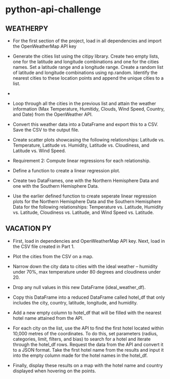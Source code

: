 # python-api-challenge


## WEATHERPY

* For the first section of the project, load in all dependencies and import the OpenWeatherMap API key

* Generate the cities list using the citipy library. Create two empty lists, one for the latitude and longitude combinations and one for the cities names. Set a latitude range and a longitude range. Create a random list of latitude and longitude combinations using np.random. Identify the nearest cities to these location points and append the unique cities to a list. 

* 

* Loop through all the cities in the previous list and attain the weather information (Max Temperature, Humitidy, Clouds, Wind Speed, Country, and Date) from the OpenWeather API. 

* Convert this weather data into a DataFrame and export this to a CSV. Save the CSV to the output file. 

* Create scatter plots showcasing the following relationships: Latitude vs. Temperature, Latitude vs. Humidity, Latitude vs. Cloudiness, and Latitude vs. Wind Speed. 

* Requirement 2: Compute linear regressions for each relationship. 

* Define a function to create a linear regression plot. 

* Create two DataFrames, one with the Northern Hemisphere Data and one with the Southern Hemisphere Data.

* Use the earlier defined function to create seperate linear regression plots for the Northern Hemisphere Data and the Southern Hemisphere Data for the following relationships: Temperature vs. Latitude, Humidity vs. Latitude, Cloudiness vs. Latitude, and Wind Speed vs. Latitude. 

## VACATION PY

* First, load in dependencies and OpenWeatherMap API key. Next, load in the CSV file created in Part 1. 

* Plot the cities from the CSV on a map.

* Narrow down the city data to cities with the ideal weather – humidity under 70%, max temperature under 80 degrees and cloudiness under 20. 

* Drop any null values in this new DataFrame (ideal_weather_df).

* Copy this DataFrame into a reduced DataFrame called hotel_df that only includes the city, country, latitude, longitude, and humidity. 

* Add a new empty column to hotel_df that will be filled with the nearest hotel name attained from the API.

* For each city on the list, use the API to find the first hotel located within 10,000 metres of the coordinates. To do this, set parameters (radius, categories, limit, filters, and bias) to search for a hotel and iterate through the hotel_df rows. Request the data from the API and convert it to a JSON format. Take the first hotel name from the results and input it into the empty column made for the hotel names in the hotel_df. 

* Finally, display these results on a map with the hotel name and country displayed when hovering on the points. 
